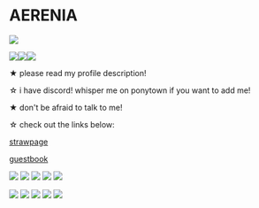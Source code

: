 # AERENIA

<img src="https://64.media.tumblr.com/a9364b0192af7b03bc4dcdbd0b84043e/c0a50ad4e7df1325-44/s400x600/27f2a93bd0b3b53643b9e472d9a5de2d3c71b176.png"> 

<img src="https://64.media.tumblr.com/10d646958b1ba14524223b9d70f1b2fc/tumblr_inline_pdzckeMXfs1v11djx_500.gif"><img src="https://64.media.tumblr.com/774378bac387db163bc8bdacabb6ce10/tumblr_inline_pdytsmQ0Vp1v11djx_500.gif"><img src="https://64.media.tumblr.com/135495175a6b59c79ccf034bbf51b367/tumblr_inline_pdzdeodrwF1v11djx_500.gif">

★ please read my profile description!

☆ i have discord! whisper me on ponytown if you want to add me!

★ don't be afraid to talk to me! 

☆ check out the links below:

[strawpage](https://aere.straw.page/) 

[guestbook](https://aere.123guestbook.com/)

<img src="https://64.media.tumblr.com/b3867a8cf2b31bbcfc219f3394d09029/509dca664f2eb5e4-e7/s100x200/0dc1569ad5e1d8a52125c2243f699bcdfeae407b.pnj"> <img src="https://64.media.tumblr.com/2e4783e65e9a29280e6c43155492b18a/b598b7fada21f160-3e/s250x400/59d37781d3fd5da754c092a56e59241488da88e2.gifv">
<img src="https://64.media.tumblr.com/9d51e9710d24283290d83c095614f818/4ef471641708b1ce-c2/s100x200/000eb5c53ff50c54fbfee89c67fa2a5462ef09a8.gifv">
<img src="https://64.media.tumblr.com/2451284035c239089d7936c4801eb1c4/df12587d2ffc0449-5e/s100x200/1f0a4bf886d6b1f5323c660c137a643f20d618d4.png">
<img src="https://koinuko.pink/mygraphics/stamps/meguca.png">

<img src="https://koinuko.pink/mygraphics/stamps/rinlen.gif"> <img src="https://images-wixmp-ed30a86b8c4ca887773594c2.wixmp.com/f/9191ea54-6696-41fb-8c0b-30a0ef9c640c/dbbvoab-1ed0325c-767d-4322-bdf4-41e92c414f34.png/v1/fill/w_99,h_55/personality_stamp___infp_by_onemagicalrose_dbbvoab-fullview.png?token=eyJ0eXAiOiJKV1QiLCJhbGciOiJIUzI1NiJ9.eyJzdWIiOiJ1cm46YXBwOjdlMGQxODg5ODIyNjQzNzNhNWYwZDQxNWVhMGQyNmUwIiwiaXNzIjoidXJuOmFwcDo3ZTBkMTg4OTgyMjY0MzczYTVmMGQ0MTVlYTBkMjZlMCIsIm9iaiI6W1t7ImhlaWdodCI6Ijw9NTUiLCJwYXRoIjoiXC9mXC85MTkxZWE1NC02Njk2LTQxZmItOGMwYi0zMGEwZWY5YzY0MGNcL2RiYnZvYWItMWVkMDMyNWMtNzY3ZC00MzIyLWJkZjQtNDFlOTJjNDE0ZjM0LnBuZyIsIndpZHRoIjoiPD05OSJ9XV0sImF1ZCI6WyJ1cm46c2VydmljZTppbWFnZS5vcGVyYXRpb25zIl19.K1-AogFj51_ocxrYlGvUlQiaFClOoFz2Bz_qMIJGeqI">
<img src="https://64.media.tumblr.com/bd5360105b89ec6156457156cbdb9fed/d79b386dd434d7d8-06/s100x200/e76b5312f3a7a0647079201ed1314b695e51c7e1.pnj">
<img src="https://64.media.tumblr.com/e37e86308c2b7b58687a5af743081a65/a45f1f281c342d3f-88/s100x200/e0dee2f7efba60774a9b8cb6a92c02ef4cfe9e34.pnj">
<img src="https://64.media.tumblr.com/85f6b3f0851e8481cdada0bb5bd36e0e/e409f9f57c8c775c-06/s100x200/1a0c4a593e3679bdb8116e38226fa6a96967c88b.gifv">
